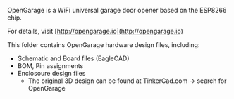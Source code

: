 
OpenGarage is a WiFi universal garage door opener based on the ESP8266 chip.

For details, visit [http://opengarage.io](http://opengarage.io)

This folder contains OpenGarage hardware design files, including:

* Schematic and Board files (EagleCAD)
* BOM, Pin assignments
* Enclosoure design files
  - The original 3D design can be found at TinkerCad.com -> search for OpenGarage
